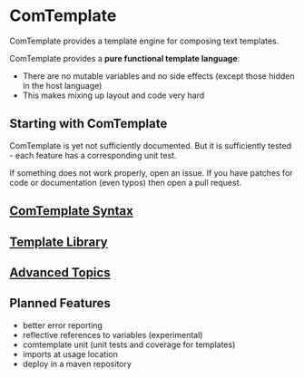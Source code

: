 # ComTemplate

ComTemplate provides a template engine for composing text templates. 

ComTemplate provides a **pure functional template language**:

 - There are no mutable variables and no side effects (except those hidden in the host language)
 - This makes mixing up layout and code very hard 

## Starting with ComTemplate

ComTemplate is yet not sufficiently documented. But it is sufficiently tested - each feature has a corresponding unit test.

If something does not work properly, open an issue. If you have patches for code or documentation (even typos) then open a pull request.

## [ComTemplate Syntax](doc/TemplateFileSyntax.md)

## [Template Library](doc/TemplateLibrary.md)

## [Advanced Topics](doc/AdvancedTopics.md)

## Planned Features

 - better error reporting
 - reflective references to variables (experimental)
 - comtemplate unit (unit tests and coverage for templates)
 - imports at usage location
 - deploy in a maven repository 


